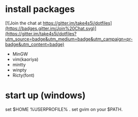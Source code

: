# install packages

[![Join the chat at https://gitter.im/take4s5i/dotfiles](https://badges.gitter.im/Join%20Chat.svg)](https://gitter.im/take4s5i/dotfiles?utm_source=badge&utm_medium=badge&utm_campaign=pr-badge&utm_content=badge)
- MinGW
- vim(kaoriya)
- mintty
- winpty
- Ricty(font)

# start up (windows)
set $HOME %USERPROFILE% .
set gvim on your $PATH.

